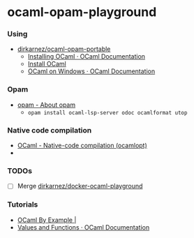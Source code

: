 ocaml-opam-playground
=====================
### Using
- [dirkarnez/ocaml-opam-portable](https://github.com/dirkarnez/ocaml-opam-portable)
  - [Installing OCaml · OCaml Documentation](https://ocaml.org/docs/installing-ocaml)
  - [Install OCaml](https://ocaml.org/install#windows)
  - [OCaml on Windows · OCaml Documentation](https://ocaml.org/docs/ocaml-on-windows#other-installation-environments)

### Opam
- [opam - About opam](https://opam.ocaml.org)
  - `opam install ocaml-lsp-server odoc ocamlformat utop`

### Native code compilation
- [OCaml - Native-code compilation (ocamlopt)](https://ocaml.org/manual/5.0/native.html)
- 
### TODOs
- [ ] Merge [dirkarnez/docker-ocaml-playground](https://github.com/dirkarnez/docker-ocaml-playground)

### Tutorials
- [OCaml By Example | <fun>](https://o1-labs.github.io/ocamlbyexample/basics-hello-world.html)
- [Values and Functions · OCaml Documentation](https://ocaml.org/docs/values-and-functions)

